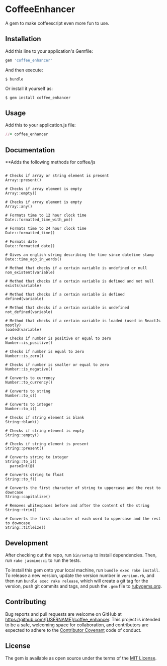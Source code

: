 # CoffeeEnhancer

A gem to make coffeescript even more fun to use.


## Installation

Add this line to your application's Gemfile:

```ruby
gem 'coffee_enhancer'
```

And then execute:

    $ bundle

Or install it yourself as:

    $ gem install coffee_enhancer

## Usage

Add this to your application.js file:

```ruby
//= coffee_enhancer
```

## Documentation

**Adds the following methods for coffee/js

```coffescript

# Checks if array or string element is present
Array::present()

# Checks if array element is empty
Array::empty()

# Checks if array element is empty
Array::any()

# Formats time to 12 hour clock time
Date::formatted_time_with_pm()

# Formats time to 24 hour clock time
Date::formatted_time()

# Formats date
Date::formatted_date()

# Gives an english string describing the time since datetime stamp
Date::time_ago_in_words()

# Method that checks if a certain variable is undefined or null
non_existent(variable)

# Method that checks if a certain variable is defined and not null
exists(variable)

# Method that checks if a certain variable is defined
defined(variable)

# Method that checks if a certain variable is undefined
not_defined(variable)

# Method that checks if a certain variable is loaded (used in ReactJs mostly)
loaded(variable)

# Checks if number is positive or equal to zero
Number::is_positive()

# Checks if number is equal to zero
Number::is_zero()

# Checks if number is smaller or equal to zero
Number::is_negative()

# Converts to currency
Number::to_currency()

# Converts to string
Number::to_s()

# Converts to integer
Number::to_i()

# Checks if string element is blank
String::blank()

# Checks if string element is empty
String::empty()

# Checks if string element is present
String::present()

# Converts string to integer
String::to_i()
  parseInt(@)

# Converts string to float
String::to_f()

# Converts the first character of string to uppercase and the rest to downcase
String::capitalize()

# Removes whitespaces before and after the content of the string
String::trim()

# Converts the first character of each word to uppercase and the rest to downcase
String::titleize()

```

## Development

After checking out the repo, run `bin/setup` to install dependencies. Then, run `rake jasmine:ci` to run the tests.

To install this gem onto your local machine, run `bundle exec rake install`. To release a new version, update the version number in `version.rb`, and then run `bundle exec rake release`, which will create a git tag for the version, push git commits and tags, and push the `.gem` file to [rubygems.org](https://rubygems.org).

## Contributing

Bug reports and pull requests are welcome on GitHub at https://github.com/[USERNAME]/coffee_enhancer. This project is intended to be a safe, welcoming space for collaboration, and contributors are expected to adhere to the [Contributor Covenant](http://contributor-covenant.org) code of conduct.


## License

The gem is available as open source under the terms of the [MIT License](http://opensource.org/licenses/MIT).


